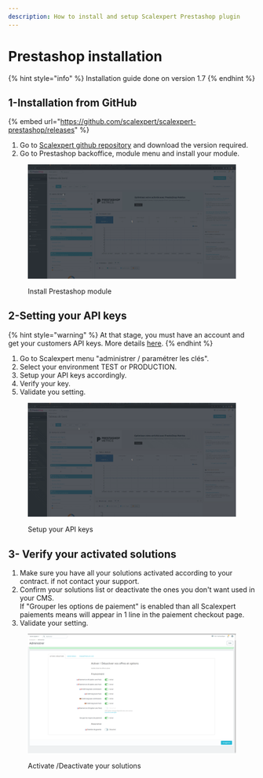```yaml
---
description: How to install and setup Scalexpert Prestashop plugin
---
```


# Prestashop installation

{% hint style="info" %}
Installation guide done on version 1.7
{% endhint %}

## 1-Installation from GitHub

{% embed url="https://github.com/scalexpert/scalexpert-prestashop/releases" %}

1. Go to [Scalexpert github repository](https://github.com/scalexpert/scalexpert-prestashop) and download the version required.
2. Go to Prestashop backoffice, module menu and install your module.

<figure><img src="../../../../.gitbook/assets/1-prestashop-install-module.gif" alt=""><figcaption><p>Install Prestashop module</p></figcaption></figure>

## 2-Setting your API keys

{% hint style="warning" %}
At that stage, you must have an account and get your customers API keys. More details [here](../../../../for-customers/before-you-start/).
{% endhint %}

1. Go to Scalexpert menu  "administrer / paramétrer les clés".
2. Select your environment TEST or PRODUCTION.
3. Setup your API keys accordingly.
4. Verify your key.
5. Validate you setting.

<figure><img src="../../../../.gitbook/assets/2-prestashop-setting-api-keys.gif" alt=""><figcaption><p>Setup your API keys</p></figcaption></figure>

## 3- Verify your activated solutions

1. Make sure you have all your solutions activated according to your contract. if not contact your support.
2. Confirm your solutions list or deactivate the ones you don't want used in your CMS. \
   If "Grouper les options de paiement" is enabled than all Scalexpert paiements means will appear in 1 line in the paiement checkout page.&#x20;
3. Validate your setting.

<figure><img src="../../../../.gitbook/assets/Capture d’écran du 2023-10-21 17-30-39.png" alt=""><figcaption><p>Activate /Deactivate your solutions</p></figcaption></figure>
